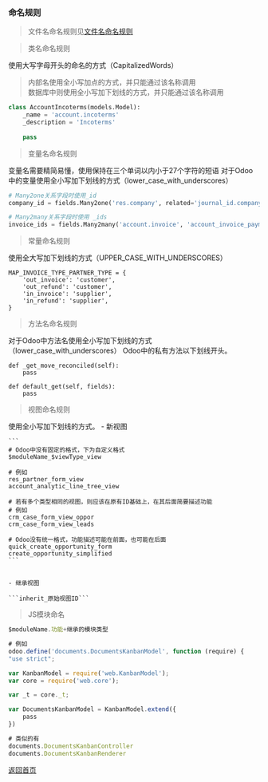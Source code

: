 ### 命名规则  

> 文件名命名规则见[文件名命名规则]()

> 类名命名规则  

使用大写字母开头的命名的方式（CapitalizedWords） 

> 内部名使用全小写加点的方式，并只能通过该名称调用  
> 数据库中则使用全小写加下划线的方式，并只能通过该名称调用

```python
class AccountIncoterms(models.Model):
    _name = 'account.incoterms'
    _description = 'Incoterms'
    
    pass
```


> 变量名命名规则  

变量名需要精简易懂，使用保持在三个单词以内小于27个字符的短语
对于Odoo中的变量使用全小写加下划线的方式（lower_case_with_underscores）

```py
# Many2one关系字段时使用_id
company_id = fields.Many2one('res.company', related='journal_id.company_id', ...)

# Many2many关系字段时使用 _ids
invoice_ids = fields.Many2many('account.invoice', 'account_invoice_payment_rel' ...)
```
  

> 常量命名规则  

使用全大写加下划线的方式（UPPER_CASE_WITH_UNDERSCORES）

```
MAP_INVOICE_TYPE_PARTNER_TYPE = {
    'out_invoice': 'customer',
    'out_refund': 'customer',
    'in_invoice': 'supplier',
    'in_refund': 'supplier',
}
```

> 方法名命名规则  

对于Odoo中方法名使用全小写加下划线的方式（lower_case_with_underscores）
Odoo中的私有方法以下划线开头。 
```
def _get_move_reconciled(self):
    pass

def default_get(self, fields):
    pass
```


> 视图命名规则  

使用全小写加下划线的方式。
    - 新视图  
    
    ```
    # Odoo中没有固定的格式，下为自定义格式
    $moduleName_$viewType_view
    
    # 例如
    res_partner_form_view
    account_analytic_line_tree_view
    
    # 若有多个类型相同的视图，则应该在原有ID基础上，在其后面简要描述功能
    # 例如
    crm_case_form_view_oppor
    crm_case_form_view_leads
    
    # Odoo没有统一格式，功能描述可能在前面，也可能在后面
    quick_create_opportunity_form
    create_opportunity_simplified
    ```
    
    
    - 继承视图
    
    ```inherit_原始视图ID```
    

> JS模块命名  

```js
$moduleName.功能+继承的模块类型

# 例如
odoo.define('documents.DocumentsKanbanModel', function (require) {
"use strict";

var KanbanModel = require('web.KanbanModel');
var core = require('web.core');

var _t = core._t;

var DocumentsKanbanModel = KanbanModel.extend({
    pass
})

# 类似的有
documents.DocumentsKanbanController
documents.DocumentsKanbanRenderer
```

[返回首页](./README.md)